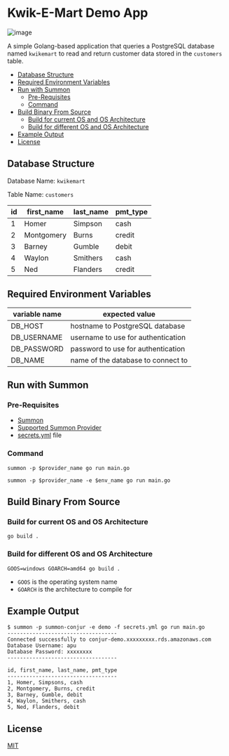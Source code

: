 # Kwik-E-Mart Demo App <!-- omit in toc -->

![image](https://user-images.githubusercontent.com/1924063/140587139-4e42d91a-1db4-4bc6-a3a8-c66874d56f08.png)

A simple Golang-based application that queries a PostgreSQL database named `kwikemart` to read and return customer data stored in the `customers` table.

- [Database Structure](#database-structure)
- [Required Environment Variables](#required-environment-variables)
- [Run with Summon](#run-with-summon)
  - [Pre-Requisites](#pre-requisites)
  - [Command](#command)
- [Build Binary From Source](#build-binary-from-source)
  - [Build for current OS and OS Architecture](#build-for-current-os-and-os-architecture)
  - [Build for different OS and OS Architecture](#build-for-different-os-and-os-architecture)
- [Example Output](#example-output)
- [License](#license)

## Database Structure

Database Name: `kwikemart`

Table Name: `customers`

|id|first_name|last_name|pmt_type|
|-|-|-|-|
|1|Homer|Simpson|cash|
|2|Montgomery|Burns|credit|
|3|Barney|Gumble|debit|
|4|Waylon|Smithers|cash|
|5|Ned|Flanders|credit|

## Required Environment Variables

|variable name|expected value|
|-|-|
|DB_HOST|hostname to PostgreSQL database|
|DB_USERNAME|username to use for authentication|
|DB_PASSWORD|password to use for authentication|
|DB_NAME|name of the database to connect to|

## Run with Summon

### Pre-Requisites

* [Summon](https://cyberark.github.io/summon)
* [Supported Summon Provider](https://cyberark.github.io/summon/#providers)
* [secrets.yml](secrets.yml) file

### Command

```shell
summon -p $provider_name go run main.go
```

```shell
summon -p $provider_name -e $env_name go run main.go
```

## Build Binary From Source

### Build for current OS and OS Architecture

```shell
go build .
```

### Build for different OS and OS Architecture

```shell
GOOS=windows GOARCH=amd64 go build .
```

* `GOOS` is the operating system name
* `GOARCH` is the architecture to compile for

## Example Output

```shell
$ summon -p summon-conjur -e demo -f secrets.yml go run main.go
-----------------------------------
Connected successfully to conjur-demo.xxxxxxxxx.rds.amazonaws.com
Database Username: apu
Database Password: xxxxxxxx
-----------------------------------

id, first_name, last_name, pmt_type
-----------------------------------
1, Homer, Simpsons, cash
2, Montgomery, Burns, credit
3, Barney, Gumble, debit
4, Waylon, Smithers, cash
5, Ned, Flanders, debit
```

## License

[MIT](LICENSE)
